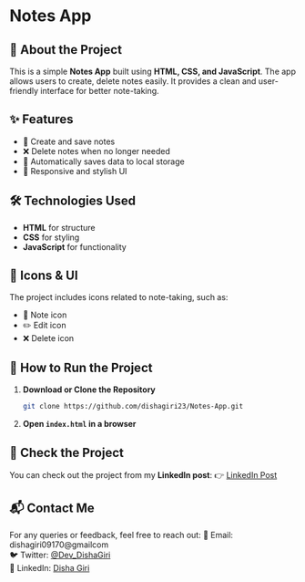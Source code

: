 # Notes App

## 📌 About the Project
This is a simple **Notes App** built using **HTML, CSS, and JavaScript**. The app allows users to create, delete notes easily. It provides a clean and user-friendly interface for better note-taking.

## ✨ Features
- 📝 Create and save notes
- ❌ Delete notes when no longer needed
- 💾 Automatically saves data to local storage
- 🎨 Responsive and stylish UI

## 🛠️ Technologies Used
- **HTML** for structure
- **CSS** for styling
- **JavaScript** for functionality

## 📸 Icons & UI
The project includes icons related to note-taking, such as:
- 📝 Note icon
- ✏️ Edit icon
- ❌ Delete icon


## 🚀 How to Run the Project
1. **Download or Clone the Repository**
   ```bash
   git clone https://github.com/dishagiri23/Notes-App.git
   ```
2. **Open `index.html` in a browser**

## 🔗 Check the Project
You can check out the project from my **LinkedIn post**:
👉 [LinkedIn Post](https://www.linkedin.com/posts/disha-giri-414a72314_notesapp-webdevelopment-html-activity-7305299728164896769-CZ46?utm_source=share&utm_medium=member_desktop&rcm=ACoAAE_kPtABCjw9fH2akV5Tu82nt9cl_XeXa-o)

## 📬 Contact Me
For any queries or feedback, feel free to reach out:
📧 Email: dishagiri09170@gmailcom  
🐦 Twitter: [@Dev_DishaGiri](https://x.com/Dev_DishaGiri)  
💼 LinkedIn: [Disha Giri](https://www.linkedin.com/in/disha-giri-414a72314/)

